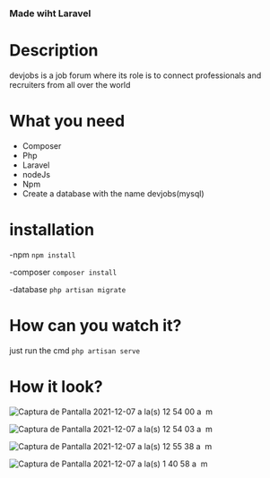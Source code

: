 ### Made wiht Laravel

# Description 

devjobs is a job forum where its role is to connect professionals and recruiters from all over the world

# What you need

- Composer
- Php
- Laravel
- nodeJs
- Npm
- Create a database with the name devjobs(mysql)

# installation

-npm
`npm install`

-composer
`composer install`

-database
`php artisan migrate`

# How can you watch it?

just run the cmd `php artisan serve`

# How it look?
![Captura de Pantalla 2021-12-07 a la(s) 12 54 00 a  m](https://user-images.githubusercontent.com/47840864/144973117-fd03a127-c446-4ed8-8819-2f413550c7d3.png)

![Captura de Pantalla 2021-12-07 a la(s) 12 54 03 a  m](https://user-images.githubusercontent.com/47840864/144973142-235ebf2a-e613-4980-bb47-c027c7b425dd.png)

![Captura de Pantalla 2021-12-07 a la(s) 12 55 38 a  m](https://user-images.githubusercontent.com/47840864/144973171-851827e7-6c48-4803-84a5-09f448fc73bf.png)


![Captura de Pantalla 2021-12-07 a la(s) 1 40 58 a  m](https://user-images.githubusercontent.com/47840864/144973185-f520e1fa-c566-467e-a6f2-a2cf071180a2.png)
